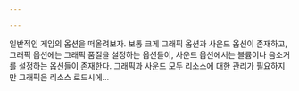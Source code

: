 ```yaml
---

---
```


 일반적인 게임의 옵션을 떠올려보자. 보통 크게 그래픽 옵션과 사운드 옵션이 존재하고, 그래픽 옵션에는 그래픽 품질을 설정하는 옵션들이, 사운드 옵션에서는 볼륨이나 음소거를 설정하는 옵션들이 존재한다. 그래픽과 사운드 모두 리소스에 대한 관리가 필요하지만 그래픽은 리소스 로드시에...